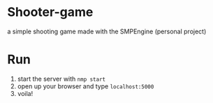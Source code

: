 # Shooter-game
a simple shooting game made with the SMPEngine (personal project)

# Run
1. start the server with `nmp start`
2. open up your browser and type `localhost:5000`
3. voila!
